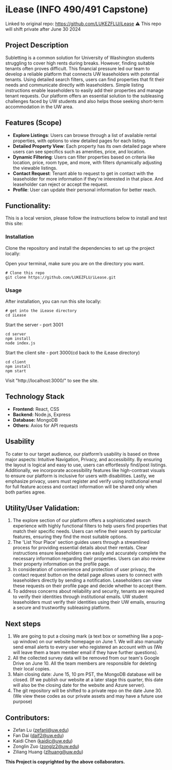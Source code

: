 # iLease (INFO 490/491 Capstone)
Linked to original repo: https://github.com/LUKEZFLU/iLease
⚠️ This repo will shift private after June 30 2024

## Project Description

Subletting is a common solution for University of Washington students struggling to cover high rents during breaks. However, finding suitable tenants often proves difficult. This financial pressure led our team to develop a reliable platform that connects UW leaseholders with potential tenants. Using detailed search filters, users can find properties that fit their needs and communicate directly with leaseholders. Simple listing instructions enable leaseholders to easily add their properties and manage tenant requests. Our platform offers an essential solution to the subleasing challenges faced by UW students and also helps those seeking short-term accommodation in the UW area.

## Features (Scope)

- **Explore Listings**: Users can browse through a list of available rental properties, with options to view detailed pages for each listing.
- **Detailed Property View**: Each property has its own detailed page where users can see specifics such as amenities, price, and location.
- **Dynamic Filtering**: Users can filter properties based on criteria like location, price, room type, and more, with filters dynamically adjusting the viewable listings.
- **Contact Request**: Tenant able to request to get in contact with the leaseholder for more information if they're interested in that place. And leaseholder can reject or accept the request.
- **Profile**: User can update their personal information for better reach.

## Functionality: 

This is a local version, please follow the instructions below to install and test this site:


### Installation

Clone the repository and install the dependencies to set up the project locally:

Open your terminal, make sure you are on the directory you want.

```
# Clone this repo
git clone https://github.com/LUKEZFLU/iLease.git
```

### Usage
After installation, you can run this site locally:

```
# get into the iLease directory
cd iLease
```
Start the server - port 3001
```
cd server
npm install
node index.js
```
Start the client site - port 3000(cd back to the iLease directory)
```
cd client
npm install
npm start
```

Visit "http://localhost:3000/" to see the site.

## Technology Stack

- **Frontend:** React, CSS
- **Backend:** Node.js, Express
- **Database:** MongoDB
- **Others:** Axios for API requests

## Usability

To cater to our target audience, our platform’s usability is based on three major aspects: Intuitive Navigation, Privacy, and accessibility. By ensuring the layout is logical and easy to use, users can effortlessly find/post listings. Additionally, we incorporate accessibility features like high-contrast visuals to ensure our platform is inclusive for users with disabilities. Lastly, we emphasize privacy, users must register and verify using institutional email for full feature access and contact information will be shared only when both parties agree.

## Utility/User Validation: 
1. The explore section of our platform offers a sophisticated search experience with highly functional filters to help users find properties that match their specific needs. Users can refine their search by particular features, ensuring they find the most suitable options.
2. The 'List Your Place' section guides users through a streamlined process for providing essential details about their rentals. Clear instructions ensure leaseholders can easily and accurately complete the necessary information regarding their properties. Users can also review their property information on the profile page.
3. In consideration of convenience and protection of user privacy, the contact request button on the detail page allows users to connect with leaseholders directly by sending a notification. Leaseholders can view these requests on their profile page and decide whether to accept them. 
4. To address concerns about reliability and security, tenants are required to verify their identities through institutional emails. UW student leaseholders must verify their identities using their UW emails, ensuring a secure and trustworthy subleasing platform.


## Next steps
1. We are going to put a closing mark (a text box or something like a pop-up window) on our website homepage on June 1. We will also manually send email alerts to every user who registered an account with us (We will leave them a team member email if they have further questions).
2. All the collected survey data will be removed from our team's Google Drive on June 10. All the team members are responsible for deleting their local copies.
3. Main closing date: June 15, 10 pm PST, the MongoDB database will be closed. (If we publish our website at a later stage this quarter, this date will also be the closing date for the website and Azure server).
4. The git repository will be shifted to a private repo on the date June 30. (We view these codes as our private assets and may have a future use purpose)


## Contributors:
- Zefan Lu (zefanl@uw.edu)
- Fan Dai (daif2@uw.edu)
- Kaidi Chen (kaidic@uw.edu)
- Zonglin Zuo (zonglz2@uw.edu)
- Ziliang Huang (zlhuang@uw.edu)

**This Project is copyrighted by the above collaborators.**

